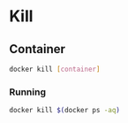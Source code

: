 # Kill

## Container

```sh
docker kill [container]
```

### Running

```sh
docker kill $(docker ps -aq)
```
